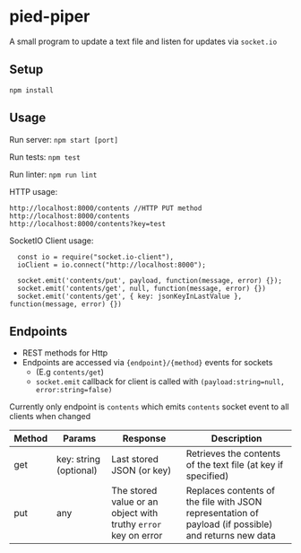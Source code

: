 # pied-piper

A small program to update a text file and listen for updates via `socket.io`

## Setup

`npm install`

## Usage

Run server: `npm start [port]`

Run tests: `npm test`

Run linter: `npm run lint`

HTTP usage:
```
http://localhost:8000/contents //HTTP PUT method
http://localhost:8000/contents
http://localhost:8000/contents?key=test
```

SocketIO Client usage:
```
  const io = require("socket.io-client"),
  ioClient = io.connect("http://localhost:8000");

  socket.emit('contents/put', payload, function(message, error) {});
  socket.emit('contents/get', null, function(message, error) {})
  socket.emit('contents/get', { key: jsonKeyInLastValue }, function(message, error) {})
```

## Endpoints

- REST methods for Http
- Endpoints are accessed via `{endpoint}/{method}` events for sockets
  - (E.g `contents/get`)
  - `socket.emit` callback for client is called with `(payload:string=null, error:string=false)`

Currently only endpoint is `contents` which emits `contents` socket event to all clients when changed

| Method  | Params  | Response  | Description |
| ------------- | ------------- | ------------- | ------------- |
| get  | key: string (optional)  | Last stored JSON (or key) | Retrieves the contents of the text file (at key if specified)  | 
| put  | any  | The stored value or an object with truthy `error` key on error | Replaces contents of the file with JSON representation of payload (if possible) and returns new data  |
